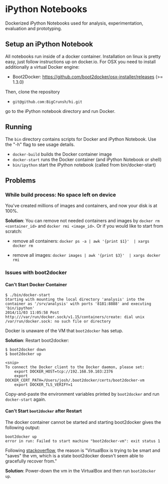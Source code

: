 # iPython Notebooks

Dockerized iPython Notebooks used for analysis, experimentation, evaluation and prototyping.

## Setup an iPython Notebook

All notebooks run inside of a docker container. Installation on linux is pretty easy, just follow instructions up on
docker.io. For OSX you need to install additionally a virtual Docker engine:

- Boot2Docker: https://github.com/boot2docker/osx-installer/releases (>= 1.3.0)

Then, clone the repository

- ``git@github.com:BigCrunsh/hi.git``

go to the iPython notebook directory and run Docker. 

## Running

The `bin` directory contains scripts for Docker and iPython Notebook. Use
the "-h" flag to see usage details. 

- `docker-build` builds the Docker container image
- `docker-start` runs the Docker container (and iPython Notebook or shell)
- `bin/ipython` start the iPython notebook (called from bin/docker-start)

## Problems

### While build process: No space left on device
You've created millions of images and containers, and now your disk is at 100%.

**Solution**: You can remove not needed containers and images by ``docker rm <container_id>`` and ``docker rmi <image_id>``. Or if you would like to start from scratch:

- remove all containers: ```docker ps -a | awk '{print $1}'  | xargs docker rm```

- remove all images: ```docker images | awk '{print $3}'  | xargs docker rmi```

### Issues with boot2docker
#### Can't Start Docker Container

```
$ ./bin/docker-start
Starting with mounting the local directory 'analysis' into the container as '/srv/analysis' with ports '8181:8888' and executing 'bin/ipython'
2014/11/03 11:05:58 Post http:///var/run/docker.sock/v1.15/containers/create: dial unix /var/run/docker.sock: no such file or directory
```

Docker is unaware of the VM that `boot2docker` has setup.

**Solution**: Restart boot2docker:
```
$ boot2docker down
$ boot2docker up

<snip>
To connect the Docker client to the Docker daemon, please set:
    export DOCKER_HOST=tcp://192.168.59.103:2376
    export DOCKER_CERT_PATH=/Users/josh/.boot2docker/certs/boot2docker-vm
    export DOCKER_TLS_VERIFY=1
```

Copy-and-paste the environment variables printed by `boot2docker` and run
`docker-start` again.

#### Can't Start `boot2docker` after Restart

The docker container cannot be started and starting boot2docker gives the following output:
```
boot2docker up
error in run: Failed to start machine "boot2docker-vm": exit status 1
```

Following [stackoverflow](http://stackoverflow.com/questions/26572112/running-boot2docker-error-in-run-failed-to-get-machine-boot2docker-vm-mac), the reason is "VirtualBox is trying to be smart and "saves" the vm, which is a state boot2docker doesn't seem able to gracefully recover from."

**Solution**: Power-down the vm in the VirtualBox and then run `boot2docker up`.
